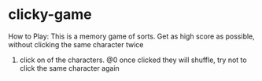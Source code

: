 # clicky-game

How to Play:
This is a memory game of sorts. Get as high score as possible, without clicking the same character twice    

1) click on of the characters.
@0 once clicked they will shuffle, try not to click the same character again